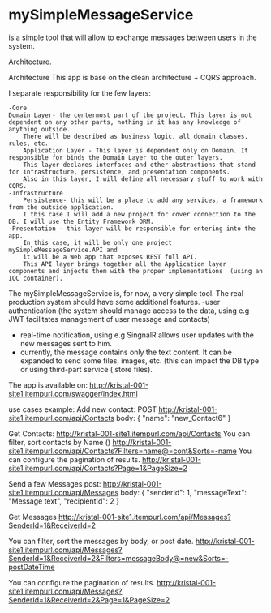 # mySimpleMessageService
is a simple tool that will allow to exchange messages between users in the system. 

Architecture.

Architecture
This app is base on the clean architecture + CQRS approach. 

I separate responsibility for the few layers:

	-Core 
	Domain Layer- the centermost part of the project. This layer is not dependent on any other parts, nothing in it has any knowledge of anything outside.
		There will be described as business logic, all domain classes, rules, etc. 
		Application Layer - This layer is dependent only on Domain. It responsible for binds the Domain Layer to the outer layers.
		This layer declares interfaces and other abstractions that stand for infrastructure, persistence, and presentation components.
		Also in this layer, I will define all necessary stuff to work with CQRS.
	-Infrastructure 
		Persistence- this will be a place to add any services, a framework from the outside application. 
		I this case I will add a new project for cover connection to the DB. I will use the Entity Framework ORM.
	-Presentation - this layer will be responsible for entering into the app. 
		In this case, it will be only one project mySimpleMessageService.API and 
		it will be a Web app that exposes REST full API.
		This API layer brings together all the Application layer components and injects them with the proper implementations  (using an IOC container).  		

The mySimpleMessageService is, for now, a very simple tool.  The real production system should have some additional features. 
-user authentication (the system should manage access to the data, using e.g JWT facilitates management of user message and contacts) 
- real-time notification, using e.g SingnalR allows user updates with the new messages sent to him. 
- currently, the message contains only the text content. It can be expanded to send some files, images, etc.  (this can impact the DB type or using third-part service ( store files).

The app is available on:
 http://kristal-001-site1.itempurl.com/swagger/index.html


use cases example:
Add new contact:
POST
http://kristal-001-site1.itempurl.com/api/Contacts
body:
{
"name": "new_Contact6"
}

Get Contacts:
http://kristal-001-site1.itempurl.com/api/Contacts 
You can filter, sort contacts by Name ()
http://kristal-001-site1.itempurl.com/api/Contacts?Filters=name@=cont&Sorts=-name
You can configure the pagination of results. 
http://kristal-001-site1.itempurl.com/api/Contacts?Page=1&PageSize=2

Send a few Messages 
post:
http://kristal-001-site1.itempurl.com/api/Messages
body:
{
  "senderId": 1,
  "messageText": "Message text",
  "recipientId": 2
}

Get Messages 
http://kristal-001-site1.itempurl.com/api/Messages?SenderId=1&ReceiverId=2

You can filter, sort the messages by body, or post date.
http://kristal-001-site1.itempurl.com/api/Messages?SenderId=1&ReceiverId=2&Filters=messageBody@=new&Sorts=-postDateTime

You can configure the pagination of results. 
http://kristal-001-site1.itempurl.com/api/Messages?SenderId=1&ReceiverId=2&Page=1&PageSize=2


 